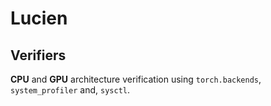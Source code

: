 # Lucien


## Verifiers

**CPU** and **GPU** architecture verification using `torch.backends`, `system_profiler` and, 
`sysctl`.


